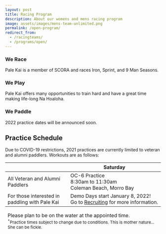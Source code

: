 ```yaml
---
layout: post
title: Racing Program
description: About our womens and mens racing program
image: assets/images/mens-team-unlimited.png
permalink: /open-program/
redirect_from:
  - /racingteams/
  - /programs/open/
---
```


<div class="row">
	<div class="4u 12u$(medium)">
		<h3>We Race</h3>
		<p>Pale Kai is a member of SCORA and races Iron, Sprint, and 9 Man Seasons.</p>
	</div>
	<div class="4u 12u$(medium)">
		<h3>We Play</h3>
		<p>Pale Kai offers many opportunities to train hard and have a great time making life-long Na Hoaloha.</p>
	</div>
	<div class="4u$ 12u$(medium)">
		<h3>We Paddle</h3>
		<p>2022 practice dates will be announced soon.</p>
	</div>
</div>

<h2>Practice Schedule</h2>
<P>Due to COVID-19 restrictions, 2021 practices are currently limited to veteran and alumni paddlers. Workouts are as follows:
<!--
<p>For this season, Pale Kai Outrigger women's and men's teams will practice 3 days a week with a fourth day of practice for those who wish to race on top teams. It's going to be great year with more blending amongst all our paddlers and lots more time on the water.</p>
-->
<div class="table-wrapper">
	<table>
		<thead>
			<tr>
				<th></th>
                <!--
				<th>Tuesday</th>
				<th>Thursday</th>
                -->
				<th>Saturday</th>
			</tr>
		</thead>
		<tbody>
			<tr>
				<td>All Veteran and Alumni<!--Race --> Paddlers</td>
                <!--
				<td>
					OC-6 Practice<br/>
					5:30pm to dusk<br/>
                    Avila Beach
				</td>
				<td>
					OC-6 Practice<br/>
					5:30pm to dusk<br/>
                    Avila Beach
				</td>
                -->
				<td>
					OC-6 Practice<br/>
					8:30am to 11:30am<br/>
                    Coleman Beach, Morro Bay
				</td>	
			</tr>
			<tr>
				<td>For those interested in paddling with Pale Kai</td>
				<td colspan="3">Demo Days start January 8, 2022! Go to <a href="http://localhost:4000/joinus/">Recruiting</a> for more information.</td>
			</tr>
<!--
			<tr>
				<td>Novice</td>
				<td>
				</td>
				<td>
					OC 6 Practice<br/>
					5:15pm to dusk
				</td>
				<td>
				</td>
				<td>OC 6 Practice<br/>
					5:15pm to dusk
				</td>
				<td>
					TBD
				</td>			
			</tr>
			<tr>
				<td>Women</td>
				<td>OC 6 Practice<br/>
					5:00pm to dusk
				</td>
				<td>
					OC 1 Practice<sup>*</sup><br/>
					5pm to dusk
				</td>
				<td>OC 6 Practice<br/>
					5:15pm to dusk
				</td>
				<td>
				</td>
				<td>OC 6 Practice<br/>
					8:30am to 11ish
				</td>			
			</tr>
			<tr>
				<td>Men</td>
				<td>
					OC 6 Practice<br/>
					5pm to dusk
				</td>
				<td>
					OC 1 Practice<sup>*</sup><br/>
					5pm to dusk
				</td>
				<td>
				</td>
				<td>
					5pm to dusk
				</td>
				<td>OC 6 Practice<br/>
					8:30am to 11ish
				</td>			
			</tr>
			<tr>
				<td>Alumni</td>
				<td>
				</td>
				<td>OC 6 Practice<br/>
					5:30 pm to dusk
				</td>
				<td>
				</td>
				<td>OC 6 Practice<br/>
					5:30 pm to dusk
				</td>
				<td>
				</td>			
			</tr>
-->
		</tbody>
		<tfoot>
			<tr>
				<td colspan="5">
                    <P>Please plan to be on the water at the appointed time.<BR/>
					<small>
                        <!--<sup>*</sup> OC 1 practice for those wishing to race in top crews.<br/>-->
                        <sup>*</sup>Practice times subject to change due to conditions. This is mother nature... She can be fickle.
                    </small></p>
				</td>
			</tr>
		</tfoot>
	</table>
</div>